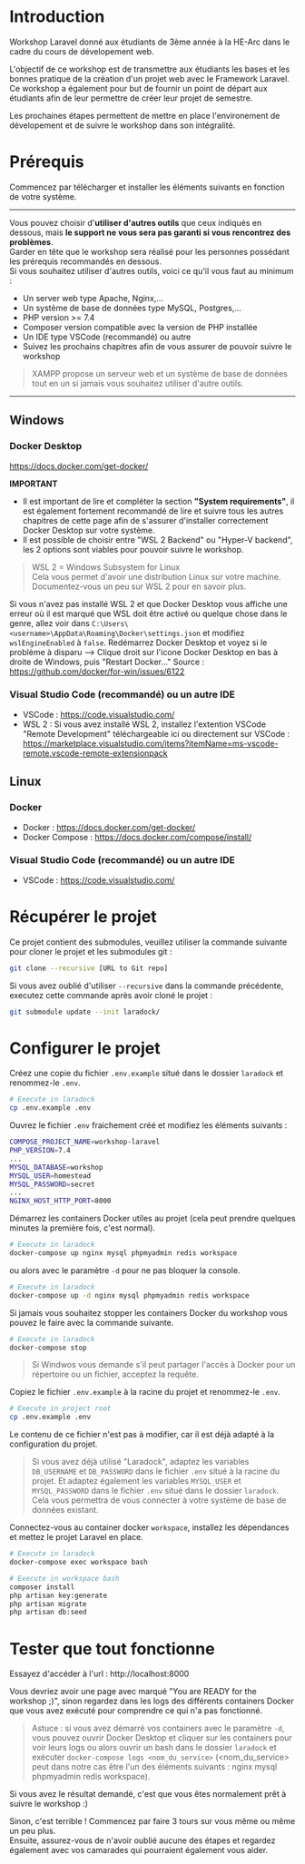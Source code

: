 # Introduction

Workshop Laravel donné aux étudiants de 3ème année à la HE-Arc dans le cadre du cours de dévelopement web.

L'objectif de ce workshop est de transmettre aux étudiants les bases et les bonnes pratique de la création d'un projet web avec le Framework Laravel. Ce workshop a également pour but de fournir un point de départ aux étudiants afin de leur permettre de créer leur projet de semestre.

Les prochaines étapes permettent de mettre en place l'environement de dévelopement et de suivre le workshop dans son intégralité.

# Prérequis

Commencez par télécharger et installer les éléments suivants en fonction de votre système.

---
Vous pouvez choisir d'**utiliser d'autres outils** que ceux indiqués en dessous, mais **le support ne vous sera pas garanti si vous rencontrez des problèmes**.  
Garder en tête que le workshop sera réalisé pour les personnes possédant les prérequis recommandés en dessous.  
Si vous souhaitez utiliser d'autres outils, voici ce qu'il vous faut au minimum :
- Un server web type Apache, Nginx,...
- Un système de base de données type MySQL, Postgres,...
- PHP version >= 7.4
- Composer version compatible avec la version de PHP installée
- Un IDE type VSCode (recommandé) ou autre
- Suivez les prochains chapitres afin de vous assurer de pouvoir suivre le workshop

> XAMPP propose un serveur web et un système de base de données tout en un si jamais vous souhaitez utiliser d'autre outils.
---

## Windows

### Docker Desktop
https://docs.docker.com/get-docker/

**IMPORTANT**
- Il est important de lire et compléter la section **"System requirements"**, il est également fortement recommandé de lire et suivre tous les autres chapitres de cette page afin de s'assurer d'installer correctement Docker Desktop sur votre système.
- Il est possible de choisir entre "WSL 2 Backend" ou "Hyper-V backend", les 2 options sont viables pour pouvoir suivre le workshop.

> WSL 2 = Windows Subsystem for Linux  
> Cela vous permet d'avoir une distribution Linux sur votre machine.  
> Documentez-vous un peu sur WSL 2 pour en savoir plus.  

Si vous n'avez pas installé WSL 2 et que Docker Desktop vous affiche une erreur où il est marqué que WSL doit être activé ou quelque chose dans le genre,
allez voir dans `C:\Users\<username>\AppData\Roaming\Docker\settings.json` et modifiez `wslEngineEnabled` à `false`.
Redémarrez Docker Desktop et voyez si le problème à disparu --> Clique droit sur l'icone Docker Desktop en bas à droite de Windows, puis "Restart Docker..."
Source : https://github.com/docker/for-win/issues/6122

### Visual Studio Code (recommandé) ou un autre IDE
- VSCode : https://code.visualstudio.com/
- WSL 2 : Si vous avez installé WSL 2, installez l'extention VSCode "Remote Development" téléchargeable ici ou directement sur VSCode : https://marketplace.visualstudio.com/items?itemName=ms-vscode-remote.vscode-remote-extensionpack

## Linux

### Docker
- Docker : https://docs.docker.com/get-docker/
- Docker Compose : https://docs.docker.com/compose/install/

### Visual Studio Code (recommandé) ou un autre IDE
- VSCode : https://code.visualstudio.com/

# Récupérer le projet

Ce projet contient des submodules, veuillez utiliser la commande suivante pour cloner le projet et les submodules git :  
```bash
git clone --recursive [URL to Git repo]
```

Si vous avez oublié d'utiliser `--recursive` dans la commande précédente, executez cette commande après avoir cloné le projet :  
```bash
git submodule update --init laradock/
```

# Configurer le projet

Créez une copie du fichier `.env.example` situé dans le dossier `laradock` et renommez-le `.env`.  
```bash
# Execute in laradock
cp .env.example .env
```

Ouvrez le fichier `.env` fraichement créé et modifiez les éléments suivants :
```bash
COMPOSE_PROJECT_NAME=workshop-laravel
PHP_VERSION=7.4
...
MYSQL_DATABASE=workshop
MYSQL_USER=homestead
MYSQL_PASSWORD=secret
...
NGINX_HOST_HTTP_PORT=8000
```

Démarrez les containers Docker utiles au projet (cela peut prendre quelques minutes la première fois, c'est normal).
```bash
# Execute in laradock
docker-compose up nginx mysql phpmyadmin redis workspace
```

ou alors avec le paramètre `-d` pour ne pas bloquer la console.
```bash
# Execute in laradock
docker-compose up -d nginx mysql phpmyadmin redis workspace
```

Si jamais vous souhaitez stopper les containers Docker du workshop vous pouvez le faire avec la commande suivante.
```bash
# Execute in laradock
docker-compose stop
```

> Si Windwos vous demande s'il peut partager l'accès à Docker pour un répertoire ou un fichier, acceptez la requête.

Copiez le fichier `.env.example` à la racine du projet et renommez-le `.env`.
```bash
# Execute in project root
cp .env.example .env
```
Le contenu de ce fichier n'est pas à modifier, car il est déjà adapté à la configuration du projet.
> Si vous avez déjà utilisé "Laradock", adaptez les variables `DB_USERNAME` et `DB_PASSWORD` dans le fichier `.env` situé à la racine du projet. Et adaptez également les variables `MYSQL_USER` et `MYSQL_PASSWORD` dans le fichier `.env` situé dans le dossier `laradock`. Cela vous permettra de vous connecter à votre système de base de données existant.

Connectez-vous au container docker `workspace`, installez les dépendances et mettez le projet Laravel en place.
```bash
# Execute in laradock
docker-compose exec workspace bash
```

```bash
# Execute in workspace bash
composer install
php artisan key:generate
php artisan migrate
php artisan db:seed
```

# Tester que tout fonctionne

Essayez d'accéder à l'url : http://localhost:8000

Vous devriez avoir une page avec marqué "You are READY for the workshop ;)", sinon regardez dans les logs des différents containers Docker que vous avez exécuté pour comprendre ce qui n'a pas fonctionné.
> Astuce : si vous avez démarré vos containers avec le paramètre `-d`, vous pouvez ouvrir Docker Desktop et cliquer sur les containers pour voir leurs logs ou alors ouvrir un bash dans le dossier `laradock` et exécuter `docker-compose logs <nom_du_service>` (<nom_du_service> peut dans notre cas être l'un des éléments suivants : nginx mysql phpmyadmin redis workspace).

Si vous avez le résultat demandé, c'est que vous êtes normalement prêt à suivre le workshop :)

Sinon, c'est terrible ! Commencez par faire 3 tours sur vous même ou même un peu plus.  
Ensuite, assurez-vous de n'avoir oublié aucune des étapes et regardez également avec vos camarades qui pourraient également vous aider.
